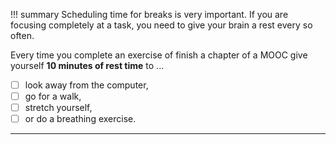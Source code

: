 !!! summary
	Scheduling time for breaks is very important. If you are focusing completely at a task, you need to give your brain a rest every so often.

Every time you complete an exercise of finish a chapter of a MOOC give yourself __10 minutes of rest time__ to ...

* [ ] look away from the computer,
* [ ] go for a walk,
* [ ] stretch yourself,
* [ ] or do a breathing exercise.

****
